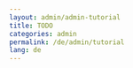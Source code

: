 ```yaml
---
layout: admin/admin-tutorial
title: TODO
categories: admin
permalink: /de/admin/tutorial
lang: de
---
```

